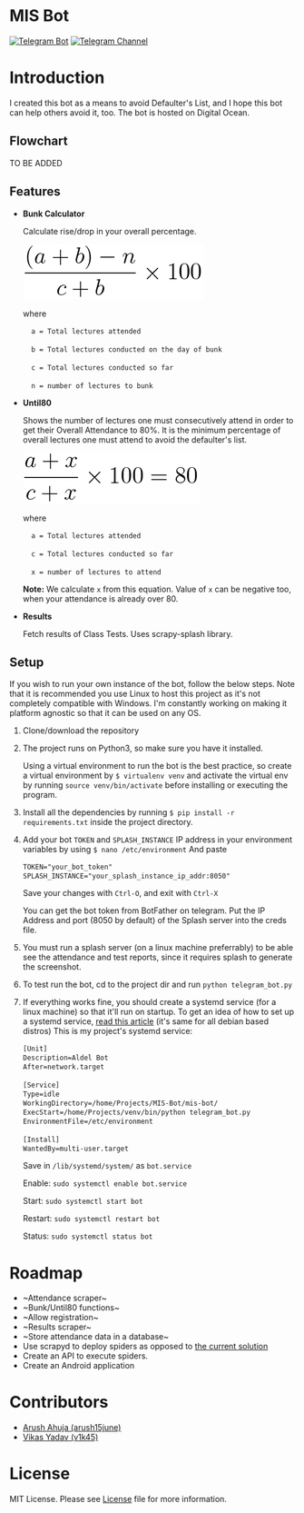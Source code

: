 # MIS Bot

[![Telegram Bot](https://img.shields.io/badge/Telegram-Bot-blue.svg)](https://t.me/SJCET_MIS_BOT)
[![Telegram Channel](https://img.shields.io/badge/Telegram-Channel-blue.svg)](https://t.me/joinchat/AAAAAEzdjHzLCzMiKpUw6w)

# Introduction
I created this bot as a means to avoid Defaulter's List, and I hope this bot can help others avoid it, too. The bot is hosted on Digital Ocean. 

## Flowchart
TO BE ADDED

## Features
  * **Bunk Calculator**
  
    Calculate rise/drop in your overall percentage.

    [![Bunk calculator formula](media/bunk_func.png)]()

    where 

          a = Total lectures attended

          b = Total lectures conducted on the day of bunk

          c = Total lectures conducted so far

          n = number of lectures to bunk
  * **Until80**

    Shows the number of lectures one must consecutively attend in order to get their Overall Attendance to 80%. It is the minimum percentage of overall lectures one must attend to avoid the defaulter's list.

    [![Until80 formula](media/until80_func.png)]()

    where 

          a = Total lectures attended

          c = Total lectures conducted so far

          x = number of lectures to attend
    **Note:** We calculate `x` from this equation. Value of `x` can be negative too, when your attendance is already over 80.
  * **Results**

    Fetch results of Class Tests. Uses scrapy-splash library.

## Setup
If you wish to run your own instance of the bot, follow the below steps. Note that it is recommended you use Linux to host this project as it's not completely compatible with Windows. I'm constantly working on making it platform agnostic so that it can be used on any OS.

 1. Clone/download the repository
 2. The project runs on Python3, so make sure you have it installed.

      Using a virtual environment to run the bot is the best practice, so create a virtual environment by
      `$ virtualenv venv` and activate the virtual env by running `source venv/bin/activate` before installing or executing the program.
 3. Install all the dependencies by running `$ pip install -r requirements.txt` inside the project directory.
 4. Add your bot `TOKEN` and `SPLASH_INSTANCE` IP address in your environment variables by using
     `$ nano /etc/environment`
     And paste
     
     ```
     TOKEN="your_bot_token"
     SPLASH_INSTANCE="your_splash_instance_ip_addr:8050"
     ```
     Save your changes with `Ctrl-O`, and exit with `Ctrl-X`

     You can get the bot token from BotFather on telegram.
     Put the IP Address and port (8050 by default) of the Splash server into the creds file.
 5. You must run a splash server (on a linux machine preferrably) to be able see the attendance and test reports, since it requires splash to generate the screenshot.
 6. To test run the bot, cd to the project dir and run `python telegram_bot.py`
 7. If everything works fine, you should create a systemd service (for a linux machine) so that it'll run on startup. To get an idea of how to set up a systemd service, [read this article](https://www.raspberrypi-spy.co.uk/2015/10/how-to-autorun-a-python-script-on-boot-using-systemd/) (it's same for all debian based distros)
    This is my project's systemd service:

    ```
    [Unit]
    Description=Aldel Bot
    After=network.target

    [Service]
    Type=idle
    WorkingDirectory=/home/Projects/MIS-Bot/mis-bot/
    ExecStart=/home/Projects/venv/bin/python telegram_bot.py
    EnvironmentFile=/etc/environment

    [Install]
    WantedBy=multi-user.target
    ```
    Save in `/lib/systemd/system/` as `bot.service`

    Enable: `sudo systemctl enable bot.service`

    Start: `sudo systemctl start bot`

    Restart: `sudo systemctl restart bot`
    
    Status: `sudo systemctl status bot`

# Roadmap
 * ~Attendance scraper~
 * ~Bunk/Until80 functions~
 * ~Allow registration~
 * ~Results scraper~
 * ~Store attendance data in a database~
 * Use scrapyd to deploy spiders as opposed to [the current solution](https://stackoverflow.com/a/43661172)
 * Create an API to execute spiders.
 * Create an Android application


# Contributors
 * [Arush Ahuja (arush15june)](https://github.com/arush15june)
 * [Vikas Yadav (v1k45)](https://github.com/v1k45)

# License
MIT License. Please see [License](LICENSE.md) file for more information.